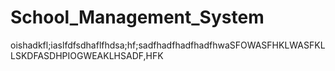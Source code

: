 # School_Management_System
oishadkfl;iaslfdfsdhaflfhdsa;hf;sadfhadfhadfhadfhwaSFOWASFHKLWASFKL
LSKDFASDHPIOGWEAKLHSADF,HFK
